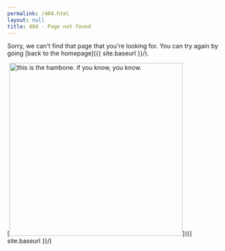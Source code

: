 ```yaml
---
permalink: /404.html
layout: null
title: 404 - Page not found
---
```


Sorry, we can't find that page that you're looking for. You can try again by going [back to the homepage]({{ site.baseurl }}/).

[<img src="{{ site.baseurl }}assets/images/hambone.jpg" alt="this is the hambone. if you know, you know." style="width: 400px;"/>]({{ site.baseurl }}/)
